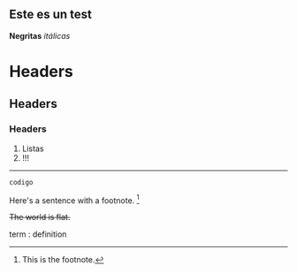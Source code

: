 ## Este es un test
**Negritas**
_itálicas_

# Headers
## Headers
### Headers

1. Listas
2. !!!

---
`codigo `

Here's a sentence with a footnote. [^1]

[^1]: This is the footnote.

~~The world is flat.~~

term
: definition
